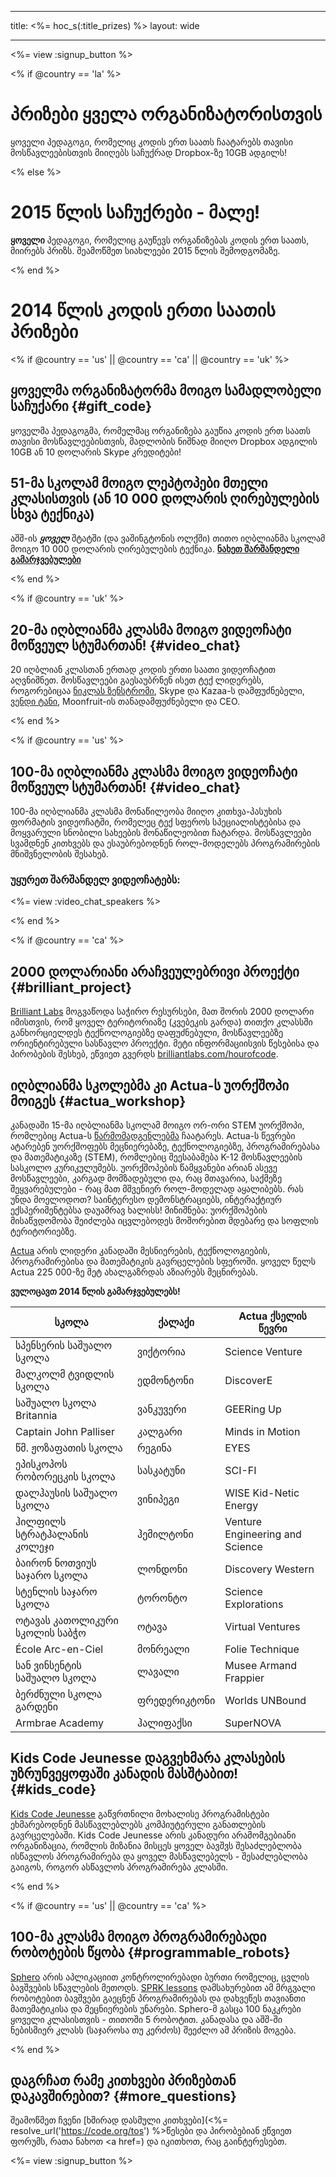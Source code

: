 * * *

title: <%= hoc_s(:title_prizes) %> layout: wide

* * *

<%= view :signup_button %>

<% if @country == 'la' %>

# პრიზები ყველა ორგანიზატორისთვის

ყოველი პედაგოგი, რომელიც კოდის ერთ საათს ჩაატარებს თავისი მოსწავლეებისთვის მიიღებს საჩუქრად Dropbox-ზე 10GB ადგილს!

<% else %>

# 2015 წლის საჩუქრები - მალე!

**ყოველი** პედაგოგი, რომელიც გაუწევს ორგანიზებას კოდის ერთ საათს, მიირებს პრიზს. შეამოწმეთ სიახლეები 2015 წლის შემოდგომაზე.

<% end %>

# 2014 წლის კოდის ერთი საათის პრიზები

<% if @country == 'us' || @country == 'ca' || @country == 'uk' %>

## ყოველმა ორგანიზატორმა მოიგო სამადლობელი საჩუქარი {#gift_code}

ყოველმა პედაგოგმა, რომელმაც ორგანიზება გაუწია კოდის ერთ საათს თავისი მოსწავლეებისთვის, მადლობის ნიშნად მიიღო Dropbox ადგილის 10GB ან 10 დოლარის Skype კრედიტები!

## 51-მა სკოლამ მოიგო ლეპტოპები მთელი კლასისთვის (ან 10 000 დოლარის ღირებულების სხვა ტექნიკა)

აშშ-ის ***ყოველ*** შტატში (და ვაშინგტონის ოლქში) თითო იღბლიანმა სკოლამ მოიგო 10 000 დოლარის ღირებულების ტექნიკა. [**ნახეთ შარშანდელი გამარჯვებულები**](http://codeorg.tumblr.com/post/104109522378/prize-winners)

<% end %>

<% if @country == 'uk' %>

## 20-მა იღბლიანმა კლასმა მოიგო ვიდეოჩატი მოწვეულ სტუმართან! {#video_chat}

20 იღბლიან კლასთან ერთად კოდის ერთი საათი ვიდეოჩატით აღვნიშნეთ. მოსწავლეები გაესაუბრნენ ისეთ ტექ ლიდერებს, როგორებიცაა [ნიკლას ზენსტრომი](https://www.youtube.com/watch?v=28Uiam6mFeI), Skype და Kazaa-ს დამფუძნებელი, [ვენდი ტანი](https://www.youtube.com/watch?v=Xzh54UPe4qg), Moonfruit-ის თანადამფუძნებელი და CEO.

<% end %>

<% if @country == 'us' %>

## 100-მა იღბლიანმა კლასმა მოიგო ვიდეოჩატი მოწვეულ სტუმართან! {#video_chat}

100-მა იღბლიანმა კლასმა მონაწილეობა მიიღო კითხვა-პასუხის ფორმატის ვიდეოჩატში, რომელეც ტექ სფეროს სპეციალისტებისა და მოყვარული სნობილი სახეების მონაწილეობით ჩატარდა. მოსწავლეები სვამდნენ კითხვებს და ესაუბრებოდნენ როლ-მოდელებს პროგრამირების მნიშვნელობის შესახებ.

### უყურეთ შარშანდელ ვიდეოჩატებს:

<%= view :video_chat_speakers %>

<% end %>

<% if @country == 'ca' %>

## 2000 დოლარიანი არაჩვეულებრივი პროექტი {#brilliant_project}

[Brilliant Labs](http://brilliantlabs.com/hourofcode) მოგვაწოდა საჭირო რესურსები, მათ შორის 2000 დოლარი იმისთვის, რომ ყოველ ტერიტორიაზე (კვებეკის გარდა) თითქო კლასსში განხორციელდეს ტექნოლოგიებზე დაფუძნებული, მოსწავლეებზე ორიენტირებული სასწავლო პროექტი. მეტი ინფორმაციისვის წესებისა და პირობების შესხებ, ეწვიეთ გვერდს [brilliantlabs.com/hourofcode](http://brilliantlabs.com/hourofcode).

## იღბლიანმა სკოლებმა კი Actua-ს უორქშოპი მოიგეს {#actua_workshop}

კანადაში 15-მა იღბლიანმა სკოლამ მოიგო ორ-ორი STEM უორქშოპი, რომლებიც Actua-ს [წარმომადგენლებმა](http://www.actua.ca/about-members/) ჩაატარეს. Actua-ს წევრები ატარებენ უორქშოფებს მეცნიერებაზე, ტექნოლოგიებზე, პროგრამირებასა და მათემატიკაზე (STEM), რომლებიც შეესაბამება K-12 მოსწავლეების სასკოლო კურიკულუმებს. უორქშოპების წამყვანები არიან ასევე მოსწავლეები, კარგად მომზადებული და, რაც მთავარია, საქმეზე შეყვარებულები - რაც მათ მშვენიერ როლ-მოდელად აყალიბებს. რას უნდა მოელოდოთ? საინტერესო დემონსტრაციებს, ინტერაქტიურ ექსპერიმენტებსა დაუამრავ ხალისს! მინიშნება: უორქშოპების მისაწვდომობა შეიძლება იცვლებოდეს მოშორებით მდებარე და სოფლის ტერიტორიებზე.

[Actua](http://actua.ca/) არის ლიდერი კანადაში მესნიერების, ტექნოლოგიების, პროგრამირებისა და მათემატიკის გავრცელების სფეროში. ყოველ წელს Actua 225 000-ზე მეტ ახალგაზრდას აზიარებს მეცნირებას.

**ვულოცავთ 2014 წლის გამარჯვებულებს!**

| სკოლა                          | ქალაქი       | Actua ქსელის წევრი              |
| ------------------------------ | ------------ | ------------------------------- |
| სპენსერის საშუალო სკოლა        | ვიქტორია     | Science Venture                 |
| მალკოლმ ტვიდლის სკოლა          | ედმონტონი    | DiscoverE                       |
| საშუალო სკოლა Britannia        | ვანკუვერი    | GEERing Up                      |
| Captain John Palliser          | კალგარი      | Minds in Motion                 |
| წმ. ჟოზაფათის სკოლა            | რეგინა       | EYES                            |
| ეპისკოპოს რობორეცკის სკოლა     | სასკატუნი    | SCI-FI                          |
| დალჰაუსის საშუალო სკოლა        | ვინიპეგი     | WISE Kid-Netic Energy           |
| ჰილფილს სტრატჰალანის კოლეჯი    | ჰემილტონი    | Venture Engineering and Science |
| ბაირონ ნოთვიუს საჯარო სკოლა    | ლონდონი      | Discovery Western               |
| სტენლის საჯარო სკოლა           | ტორონტო      | Science Explorations            |
| ოტავას კათოლიკური სკოლის საბჭო | ოტავა        | Virtual Ventures                |
| École Arc-en-Ciel              | მონრეალი     | Folie Technique                 |
| სან ვინსენტის საშუალო სკოლა    | ლავალი       | Musee Armand Frappier           |
| ბერძნული სკოლა გარდენი         | ფრედერიკტონი | Worlds UNBound                  |
| Armbrae Academy                | ჰალიფაქსი    | SuperNOVA                       |

## Kids Code Jeunesse დაგვეხმარა კლასების უზრუნვეყოფაში კანადის მასშტაბით! {#kids_code}

[Kids Code Jeunesse](http://www.kidscodejeunesse.org) გაწვრთნილი მოხალისე პროგრამისტები ეხმარებოდნენ მასწავლებლებს კომპიუტერული განათლების გავრცელებაში. Kids Code Jeunesse არის კანადური არამომგებიანი ორგანიზაცია, რომლის მიზანია მისცეს ყოველ ბავშვს შესაძლებლობა ისწავლოს პროგრამირება და ყოველ მასწავლებელს - შესაძლებლობა გაიგოს, როგორ ასწავლოს პროგრამირება კლასში.

<% end %>

<% if @country == 'us' || @country == 'ca' %>

## 100-მა კლასმა მოიგო პროგრამირებადი რობოტების წყობა {#programmable_robots}

[Sphero](http://www.gosphero.com/) არის აპლიკაციით კონტროლირებადი ბურთი რომელიც, ცვლის ბავშვების სწავლების მეთოდს. [SPRK lessons](http://www.gosphero.com/education/) დამსახურებით ამ მრგვალი რობოტებით ბავშვები გაეცნენ პროგრამირებას და დახვეწეს თავიანთი მათემატიკისა და მეცნიერების უნარები. Sphero-მ გასცა 100 ნაკკრები ყოველი კლასისთვის - თითოში 5 რობოტით. კანადასა და აშშ-ში ნებისმიერ კლასს (საჯაროსა თუ კერძოს) შეეძლო ამ პრიზის მოგება.

<% end %>

## დაგრჩათ რამე კითხვები პრიზებთან დაკავშირებით? {#more_questions}

შეამოწმეთ ჩვენი [ხშირად დასმული კითხვები](<%= resolve_url('https://code.org/tos') %>წესები და პირობები</a>ან ეწვიეთ ფორუმს, რათა ნახოთ <a href=) და იკითხოთ, რაც გაინტერესებთ.

<%= view :signup_button %>
